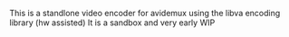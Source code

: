 This is a standlone video encoder for avidemux using the libva encoding library (hw assisted)
It is a sandbox and very early WIP
